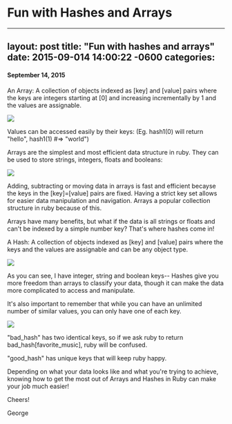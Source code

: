 # Fun with Hashes and Arrays

---
layout: post
title:  "Fun with hashes and arrays"
date:   2015-09-014 14:00:22 -0600
categories: 
---

#### September 14, 2015

An Array: A collection of objects indexed as [key] and [value] pairs where the keys are integers starting at [0] and increasing incrementally by 1 and the values are assignable.

![](../../../resources/array-index.png)

Values can be accessed easily by their keys: (Eg. hash1(0) will return "hello", hash1(1) #=> "world")

Arrays are the simplest and most efficient data structure in ruby. They can be used to store strings, integers, floats and booleans:

![](../../../resources/arrays.png)

Adding, subtracting or moving data in arrays is fast and efficient becayse the keys in the [key]=[value] pairs are fixed. Having a strict key set allows for easier data manipulation and navigation. Arrays a popular collection structure in ruby because of this.

Arrays have many benefits, but what if the data is all strings or floats and can't be indexed by a simple number key? That's where hashes come in!

A Hash: A collection of objects indexed as [key] and [value] pairs where the keys and the values are assignable and can be any object type.

![](../../../resources/my_hash.png)

As you can see, I have integer, string and boolean keys-- Hashes give you more freedom than arrays to classify your data, though it can make the data more complicated to access and manipulate.

It's also important to remember that while you can have an unlimited number of similar values, you can only have one of each key.

![](../../../resources/g-b-hash.png)

"bad_hash" has two identical keys, so if we ask ruby to return bad_hash[favorite_music], ruby will be confused.

"good_hash" has unique keys that will keep ruby happy.

Depending on what your data looks like and what you're trying to achieve, knowing how to get the most out of Arrays and Hashes in Ruby can make your job much easier!

Cheers!

George